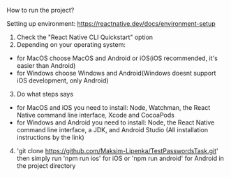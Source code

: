 How to run the project?

Setting up environment:
https://reactnative.dev/docs/environment-setup
1. Check the "React Native CLI Quickstart" option
2. Depending on your operating system:
- for MacOS choose MacOS and Android or iOS(iOS recommended, it's easier than Android)
- for Windows choose Windows and Android(Windows doesnt support iOS development, only Android)
3. Do what steps says
- for MacOS and iOS you need to install: Node, Watchman, the React Native command line interface, Xcode and CocoaPods
- for Windows and Android you need to install: Node, the React Native command line interface, a JDK, and Android Studio
(All installation instructions by the link)
4. 'git clone https://github.com/Maksim-Lipenka/TestPasswordsTask.git'
then simply run 'npm run ios' for iOS or 'npm run android' for Android in the project directory
